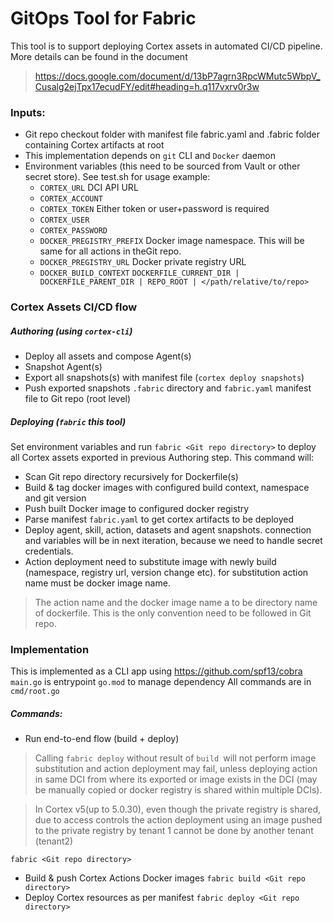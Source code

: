 # GitOps Tool for Fabric

This tool is to support deploying Cortex assets in automated CI/CD pipeline.
More details can be found in the document
>https://docs.google.com/document/d/13bP7agrn3RpcWMutc5WbpV_Cusalg2ejTpx17ecudFY/edit#heading=h.q117vxrv0r3w

### Inputs:
* Git repo checkout folder with manifest file fabric.yaml and .fabric folder containing Cortex artifacts at root
* This implementation depends on `git` CLI and `Docker` daemon
* Environment variables (this need to be sourced from Vault or other secret store). See test.sh for usage example:
    *  `CORTEX_URL` DCI API URL
    *  `CORTEX_ACCOUNT`
    *  `CORTEX_TOKEN` Either token or user+password is required
    *  `CORTEX_USER`
    *  `CORTEX_PASSWORD`
    *  `DOCKER_PREGISTRY_PREFIX` Docker image namespace. This will be same for all actions in theGit repo.
    *  `DOCKER_PREGISTRY_URL` Docker private registry URL
    *  `DOCKER_BUILD_CONTEXT`  `DOCKERFILE_CURRENT_DIR | DOCKERFILE_PARENT_DIR | REPO_ROOT | </path/relative/to/repo>`
### Cortex Assets CI/CD flow
##### Authoring (using `cortex-cli`)
* Deploy all assets and compose Agent(s)
* Snapshot Agent(s)
* Export all snapshots(s) with manifest file (`cortex deploy snapshots`)
* Push exported snapshots `.fabric` directory and `fabric.yaml` manifest file to Git repo (root level)

##### Deploying (`fabric` this tool)
Set environment variables and run `fabric <Git repo directory>` to deploy all Cortex assets exported in previous Authoring step. This command will:
* Scan Git repo directory recursively for Dockerfile(s)
* Build & tag docker images with configured build context, namespace and git version
* Push built Docker image to configured docker registry
* Parse manifest `fabric.yaml` to get cortex artifacts to be deployed
* Deploy agent, skill, action, datasets and agent snapshots. connection and variables will be in next iteration, because we need to handle secret credentials.
* Action deployment need to substitute image with newly build (namespace, registry url, version change etc). for substitution action name must be docker image name.

> The action name and the docker image name a to be directory name of dockerfile. This is the only convention need to be followed in Git repo.

### Implementation
This is implemented as a CLI app using https://github.com/spf13/cobra
`main.go` is entrypoint
`go.mod` to manage dependency
All commands are in `cmd/root.go`

##### Commands:
* Run end-to-end flow (build + deploy)

> Calling `fabric deploy` without result of `build `will not perform image substitution and action deployment may fail, unless deploying action in same DCI from where its exported or image exists in the DCI (may be manually copied or docker registry is shared within multiple DCIs).

> In Cortex v5(up to 5.0.30), even though the private registry is shared, due to access controls the action deployment using an image pushed to the private registry by tenant 1 cannot be done by another tenant (tenant2)

`fabric <Git repo directory>`
* Build & push Cortex Actions Docker images
`fabric build <Git repo directory>`
* Deploy Cortex resources as per manifest
`fabric deploy <Git repo directory> `
